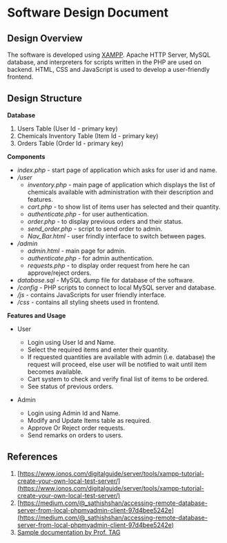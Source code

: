 # Software Design Document

## Design Overview

The software is developed using [XAMPP](https://www.apachefriends.org/index.html). Apache HTTP Server, MySQL database, and interpreters for scripts written in the PHP are used on backend. HTML, CSS and JavaScript is used to develop a user-friendly frontend.

## Design Structure

**Database**
1. Users Table (User Id - primary key)
2. Chemicals Inventory Table (Item Id - primary key)
3. Orders Table (Order Id - primary key)

**Components**

- *index.php* - start page of application which asks for user id and name.
- */user*
	- *inventory.php* - main page of application which displays the list of chemicals available with administration with their description and features.
	- *cart.php* - to show list of items user has selected and their quantity.
	- *authenticate.php* - for user authentication.
	- *order.php* - to display previous orders and their status.
	- *send_order.php* - script to send order to admin.
	- *Nav_Bar.html* - user frindly interface to switch between pages.
- */admin*
	- *admin.html* - main page for admin.
	- *authenticate.php* - for admin authentication.
	- *requests.php* - to display order request from here he can approve/reject orders.
- *database.sql* - MySQL dump file for database of the software.
- */config* - PHP scripts to connect to local MySQL server and database.
- */js* - contains JavaScripts for user friendly interface.
- */css* - contains all styling sheets used in frontend.

**Features and Usage**

- User
	- Login using User Id and Name.
	- Select the required items and enter their quantity.
	- If requested quantities are available with admin (i.e. database) the request will proceed, else user will be notified to wait until item becomes available.
	- Cart system to check and verify final list of items to be ordered.
	- See status of previous orders.

- Admin
	- Login using Admin Id and Name.
	- Modify and Update Items table as required.
	- Approve Or Reject order requests.
	- Send remarks on orders to users.

## References

1. [https://www.ionos.com/digitalguide/server/tools/xampp-tutorial-create-your-own-local-test-server/](https://www.ionos.com/digitalguide/server/tools/xampp-tutorial-create-your-own-local-test-server/)
2. [https://medium.com/@_sathishshan/accessing-remote-database-server-from-local-phpmyadmin-client-97d4bee5242e](https://medium.com/@_sathishshan/accessing-remote-database-server-from-local-phpmyadmin-client-97d4bee5242e)
3. [Sample documentation by Prof. TAG](https://students.iitmandi.ac.in/moodle/mod/folder/view.php?id=26353)
